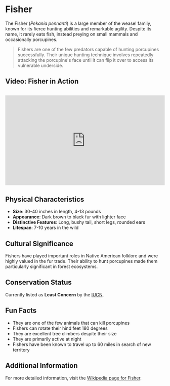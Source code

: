 # Fisher

The Fisher (*Pekania pennanti*) is a large member of the weasel family, known for its fierce hunting abilities and remarkable agility. Despite its name, it rarely eats fish, instead preying on small mammals and occasionally porcupines.

> Fishers are one of the few predators capable of hunting porcupines successfully. Their unique hunting technique involves repeatedly attacking the porcupine's face until it can flip it over to access its vulnerable underside.

## Video: Fisher in Action
<div class="video-container" style="position: relative; padding-bottom: 56.25%; height: 0; overflow: hidden; max-width: 100%; margin: 2rem 0;">
    <iframe style="position: absolute; top: 0; left: 0; width: 100%; height: 100%;" 
            src="https://www.youtube.com/embed/ZfrmnBDDRgo" 
            title="Fisher in Action" 
            frameborder="0" 
            allow="accelerometer; autoplay; clipboard-write; encrypted-media; gyroscope; picture-in-picture" 
            allowfullscreen>
    </iframe>
</div>

## Physical Characteristics

- **Size**: 30-40 inches in length, 4-13 pounds
- **Appearance**: Dark brown to black fur with lighter face
- **Distinctive Features**: Long, bushy tail, short legs, rounded ears
- **Lifespan**: 7-10 years in the wild

## Cultural Significance
Fishers have played important roles in Native American folklore and were highly valued in the fur trade. Their ability to hunt porcupines made them particularly significant in forest ecosystems.

## Conservation Status
Currently listed as **Least Concern** by the [IUCN](https://www.iucnredlist.org/species/41651/45212378).

## Fun Facts
- They are one of the few animals that can kill porcupines
- Fishers can rotate their hind feet 180 degrees
- They are excellent tree climbers despite their size
- They are primarily active at night
- Fishers have been known to travel up to 60 miles in search of new territory

## Additional Information
For more detailed information, visit the [Wikipedia page for Fisher](https://en.wikipedia.org/wiki/Fisher_(animal)). 